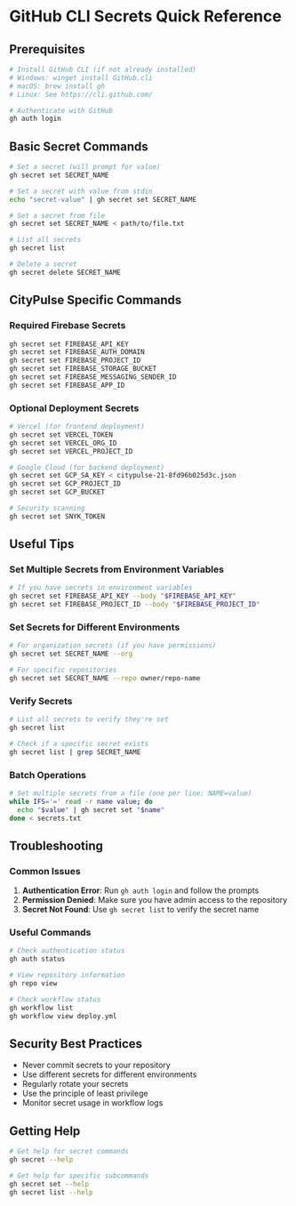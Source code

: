 # GitHub CLI Secrets Quick Reference

## Prerequisites

```bash
# Install GitHub CLI (if not already installed)
# Windows: winget install GitHub.cli
# macOS: brew install gh
# Linux: See https://cli.github.com/

# Authenticate with GitHub
gh auth login
```

## Basic Secret Commands

```bash
# Set a secret (will prompt for value)
gh secret set SECRET_NAME

# Set a secret with value from stdin
echo "secret-value" | gh secret set SECRET_NAME

# Set a secret from file
gh secret set SECRET_NAME < path/to/file.txt

# List all secrets
gh secret list

# Delete a secret
gh secret delete SECRET_NAME
```

## CityPulse Specific Commands

### Required Firebase Secrets

```bash
gh secret set FIREBASE_API_KEY
gh secret set FIREBASE_AUTH_DOMAIN
gh secret set FIREBASE_PROJECT_ID
gh secret set FIREBASE_STORAGE_BUCKET
gh secret set FIREBASE_MESSAGING_SENDER_ID
gh secret set FIREBASE_APP_ID
```

### Optional Deployment Secrets

```bash
# Vercel (for frontend deployment)
gh secret set VERCEL_TOKEN
gh secret set VERCEL_ORG_ID
gh secret set VERCEL_PROJECT_ID

# Google Cloud (for backend deployment)
gh secret set GCP_SA_KEY < citypulse-21-8fd96b025d3c.json
gh secret set GCP_PROJECT_ID
gh secret set GCP_BUCKET

# Security scanning
gh secret set SNYK_TOKEN
```

## Useful Tips

### Set Multiple Secrets from Environment Variables

```bash
# If you have secrets in environment variables
gh secret set FIREBASE_API_KEY --body "$FIREBASE_API_KEY"
gh secret set FIREBASE_PROJECT_ID --body "$FIREBASE_PROJECT_ID"
```

### Set Secrets for Different Environments

```bash
# For organization secrets (if you have permissions)
gh secret set SECRET_NAME --org

# For specific repositories
gh secret set SECRET_NAME --repo owner/repo-name
```

### Verify Secrets

```bash
# List all secrets to verify they're set
gh secret list

# Check if a specific secret exists
gh secret list | grep SECRET_NAME
```

### Batch Operations

```bash
# Set multiple secrets from a file (one per line: NAME=value)
while IFS='=' read -r name value; do
  echo "$value" | gh secret set "$name"
done < secrets.txt
```

## Troubleshooting

### Common Issues

1. **Authentication Error**: Run `gh auth login` and follow the prompts
2. **Permission Denied**: Make sure you have admin access to the repository
3. **Secret Not Found**: Use `gh secret list` to verify the secret name

### Useful Commands

```bash
# Check authentication status
gh auth status

# View repository information
gh repo view

# Check workflow status
gh workflow list
gh workflow view deploy.yml
```

## Security Best Practices

- Never commit secrets to your repository
- Use different secrets for different environments
- Regularly rotate your secrets
- Use the principle of least privilege
- Monitor secret usage in workflow logs

## Getting Help

```bash
# Get help for secret commands
gh secret --help

# Get help for specific subcommands
gh secret set --help
gh secret list --help
```
